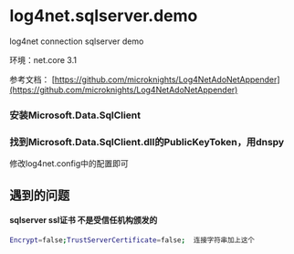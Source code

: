 # log4net.sqlserver.demo
log4net connection sqlserver demo

环境：net.core 3.1

参考文档：
[https://github.com/microknights/Log4NetAdoNetAppender](https://github.com/microknights/Log4NetAdoNetAppender)

### 安装Microsoft.Data.SqlClient

### 找到Microsoft.Data.SqlClient.dll的PublicKeyToken，用dnspy

<connectionType value="Microsoft.Data.SqlClient.SqlConnection, Microsoft.Data.SqlClient,Version=4.0.0.0,Culture=neutral,PublicKeyToken=23ec7fc2d6eaa4a5" />   

修改log4net.config中的配置即可

## 遇到的问题 


#### sqlserver ssl证书 不是受信任机构颁发的

``` bash
Encrypt=false;TrustServerCertificate=false;  连接字符串加上这个
```

